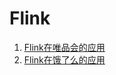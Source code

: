 # Flink

1. [Flink在唯品会的应用](https://mp.weixin.qq.com/s?__biz=MzA5MTc0NTMwNQ==&mid=2650715481&idx=1&sn=89e8b880dcf0f64d836019e829621769&chksm=887da82fbf0a21396037289ef431d87e7cdbb11951575ba1f78103c703f595bd362eb4eec2e0&scene=0&pass_ticket=CfMIcHhGoJSTVfJfCIqII1Yh2CLqhlTWGOExFJJrJByHcU83mXOCGSHeP7m9y2mb#rd)
2. [Flink在饿了么的应用](https://mp.weixin.qq.com/s?__biz=MzIzOTU0NTQ0MA==&mid=2247488042&idx=1&sn=c3f021f076ee8053a4c9a6d5de948cb7&chksm=e9292f25de5ea633f774add4e5500774d795ee0545e507f50cd50bdda0ca0633db380ed49527&mpshare=1&scene=1&srcid=0814uzNxt4VBWj3IjLXyfQXB&pass_ticket=8B%2BXuKDn9SToD4dpZQibjBjQd7W2EOhFoXxfigrgAXQlgzjI4ReryNg083D%2Bc1cJ#rd)



